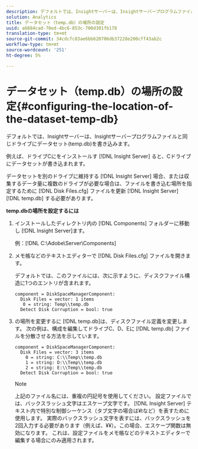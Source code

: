 ```yaml
---
description: デフォルトでは、Insightサーバーは、Insightサーバープログラムファイルと同じドライブにデータセット(temp.db)を書き込みます。
solution: Analytics
title: データセット（temp.db）の場所の設定
uuid: a6884cad-70ed-4bc6-853c-700d301fb178
translation-type: tm+mt
source-git-commit: 34cdcfc83ae6bb620706db37228e200cff43ab2c
workflow-type: tm+mt
source-wordcount: '251'
ht-degree: 5%

---
```



# データセット（temp.db）の場所の設定{#configuring-the-location-of-the-dataset-temp-db}

デフォルトでは、Insightサーバーは、Insightサーバープログラムファイルと同じドライブにデータセット(temp.db)を書き込みます。

例えば、ドライブCにをインストールす [!DNL Insight Server] ると、Cドライブにデータセットが書き込まれます。

データセットを別のドライブに維持する [!DNL Insight Server] 場合、または収集するデータ量に複数のドライブが必要な場合は、ファイルを書き込む場所を指定するために [!DNL Disk Files.cfg] ファイルを更新 [!DNL Insight Server][!DNL temp.db] する必要があります。

**temp.dbの場所を設定するには**

1. インストールしたディレクトリ内の [!DNL Components] フォルダーに移動し [!DNL Insight Server]ます。

   例：[!DNL C:\Adobe\Server\Components]

1. メモ帳などのテキストエディターで [!DNL Disk Files.cfg] ファイルを開きます。

   デフォルトでは、このファイルには、次に示すように、ディスクファイル構造に1つのエントリが含まれます。

   ```
   component = DiskSpaceManagerComponent:
     Disk Files = vector: 1 items
      0 = string: Temp\\temp.db
     Detect Disk Corruption = bool: true
   ```

1. の場所を変更するに [!DNL temp.db]は、ディスクファイル定義を変更します。 次の例は、構成を編集してドライブC、D、Eに [!DNL temp.db] ファイルを分散させる方法を示しています。

   ```
   component = DiskSpaceManagerComponent:
     Disk Files = vector: 3 items
       0 = string: C:\\Temp\\temp.db
       1 = string: D:\\Temp\\temp.db
       2 = string: E:\\Temp\\temp.db
     Detect Disk Corruption = bool: true
   ```

   >[!NOTE]
   >
   >上記のファイル名には、重複の円記号を使用してください。 設定ファイルでは、バックスラッシュ文字はエスケープ文字です。 [!DNL Insight Server] テキスト内で特別な制御シーケンス（タブ文字の場合は¥tなど）を表すために使用します。 実際のバックスラッシュ文字を表すには、バックスラッシュを2回入力する必要があります（例えば、¥¥）。この場合、エスケープ関数は無効になります。 これは、設定ファイルをメモ帳などのテキストエディターで編集する場合にのみ適用されます。

